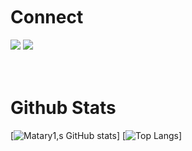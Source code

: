 </br>
</br>
</br>

# Connect

<a href="https://instagram.com/matary100"><img src="https://img.shields.io/badge/Instagram-E4405F?style=for-the-badge&logo=instagram&logoColor=white" data-canonical-src="https://img.shields.io/badge/Instagram-E4405F?style=for-the-badge&logo=instagram&logoColor=black" style="max-width: 100%;"></a>
<a href="https://twitter.com/CommunityMatary"><img src="https://img.shields.io/badge/Twitter-1DA1F2?style=for-the-badge&logo=twitter&logoColor=white" data-canonical-src="https://img.shields.io/badge/Twitter-1DA1F2?style=for-the-badge&logo=twitter&logoColor=white" style="max-width: 100%;"></a>
</br>
</br>
</br>

# Github Stats

[![Matary1,s GitHub stats](https://github-readme-stats.vercel.app/api?username=Natary1&theme=midnight-purple&show_icons=true)]
[![Top Langs](https://github-readme-stats.vercel.app/api/top-langs/?username=Matary1&theme=midnight-purple&layout=compact)]

                                                  






